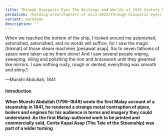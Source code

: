 ```yaml
---
title: Through Diasporic Eyes The Writings and Worlds of 19th Century Malay Travellers
permalink: /holding-area/chapters-of-asia-2022/through-diasporic-eyes/
variant: markdown
description: ""
---
```

<p>When we reached the bottom of the ship, I looked around me astonished,
astonished, astonished, and no words will suffice, for I saw the magic
[hikmat] of those steam machines [pesawat asap]. Six to seven fathoms of
space were taken up by them alone! And I saw several people wiping, sweeping,
oiling and polishing the iron and brasswork until they gleamed like mirrors.
I saw nothing rusty, rough or dented, everything was smooth and shiny.1</p>
<p>—Munshi Abdullah, 1841</p>
<h4><strong>Introduction</strong><br><br>When Munshi Abdullah (1796–1849) wrote the first Malay account of a steamship in 1841, he rendered a strange metal contraption of pipes, boilers and engines for his audience in terms and imagery they could understand. As the first Malay-authored work to be printed and commercially sold, Cerita Kapal Asap (The Tale of the Steamship) was part of a wider turning<br><br></h4>
<p></p>